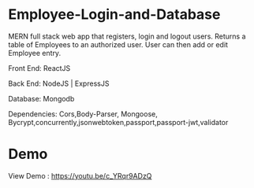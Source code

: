 # Employee-Login-and-Database
MERN full stack web app that registers, login and logout users. Returns a table of Employees to an authorized user. User can then add or edit Employee entry.

Front End: ReactJS 

Back End: NodeJS | ExpressJS

Database: Mongodb

Dependencies: Cors,Body-Parser, Mongoose, Bycrypt,concurrently,jsonwebtoken,passport,passport-jwt,validator

# Demo
View Demo : https://youtu.be/c_YRqr9ADzQ
